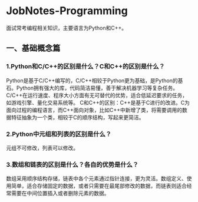 # JobNotes-Programming
面试常考编程相关知识，主要语言为Python和C++。

## 一、基础概念篇
### 1.Python和C/C++的区别是什么？C和C++的区别是什么？
Python是基于C/C++编写的，C/C++相较于Python更为基础，是Python的基石。Python拥有强大的库，代码简洁易懂，善于解决机器学习等复杂任务。C/C++在运行速度、程序大小方面有无可替代的优势，适合低延迟要求的任务，如游戏引擎、量化交易系统等。
C和C++的区别：C++是基于C进行的改进。C为面向过程的编程语言，而C++面向对象，比如C++中新增了类，将需要调用的数据特征抽象为一个类，相较于C的顺序结构，写起来更简洁。


### 2.Python中元组和列表的区别是什么？
元组不可修改，列表可以修改。

### 3.数组和链表的区别是什么？各自的优势是什么？
数组采用顺序结构存储，链表中各个元素通过指针连接，更为灵活。数组定义、使用简单，适合存储固定的数据，或者只需要在最尾部修改的数据，而链表则适合经常需要在中间位置插入或者删除元素的数据。

